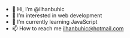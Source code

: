 - 👋 Hi, I’m @ilhanbuhic
- 👀 I’m interested in web development
- 🌱 I’m currently learning JavaScript
- 📫 How to reach me ilhanbuhic@hotmail.com

<!---
IlhanBuhic/IlhanBuhic is a ✨ special ✨ repository because its `README.md` (this file) appears on your GitHub profile.
You can click the Preview link to take a look at your changes.
--->

